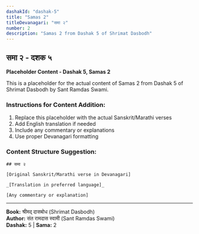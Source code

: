 ```yaml
---
dashakId: "dashak-5"
title: "Samas 2"
titleDevanagari: "समा २"
number: 2
description: "Samas 2 from Dashak 5 of Shrimat Dasbodh"
---
```


## समा २ - दशक ५

<!-- TODO: Add the actual Sanskrit/Marathi content here -->

**Placeholder Content - Dashak 5, Samas 2**

This is a placeholder for the actual content of Samas 2 from Dashak 5 of Shrimat Dasbodh by Sant Ramdas Swami.

### Instructions for Content Addition:
1. Replace this placeholder with the actual Sanskrit/Marathi verses
2. Add English translation if needed
3. Include any commentary or explanations
4. Use proper Devanagari formatting

### Content Structure Suggestion:
```
## समा २

[Original Sanskrit/Marathi verse in Devanagari]

_[Translation in preferred language]_

[Any commentary or explanation]
```

---
**Book:** श्रीमद् दासबोध (Shrimat Dasbodh)  
**Author:** संत रामदास स्वामी (Sant Ramdas Swami)  
**Dashak:** 5 | **Sama:** 2

